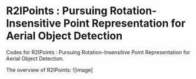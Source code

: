 # R2IPoints : Pursuing Rotation-Insensitive Point Representation for Aerial Object Detection
Codes for R2IPoints : Pursuing Rotation-Insensitive Point Representation for Aerial Object Detection.

The overview of R2IPoints:
![image]
